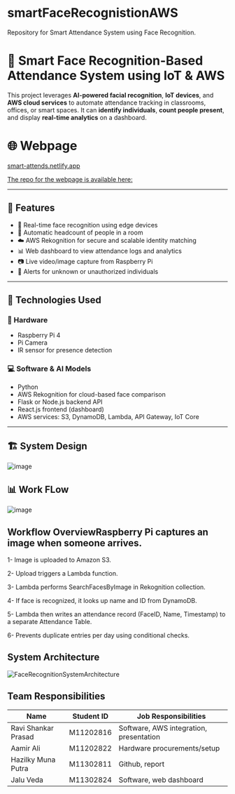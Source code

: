 # smartFaceRecognistionAWS
Repository for Smart Attendance System using Face Recognition.

# 🧠 Smart Face Recognition-Based Attendance System using IoT & AWS

This project leverages **AI-powered facial recognition**, **IoT devices**, and **AWS cloud services** to automate attendance tracking in classrooms, offices, or smart spaces. It can **identify individuals**, **count people present**, and display **real-time analytics** on a dashboard.

# 🌐 Webpage
[smart-attends.netlify.app](https://smart-attends.netlify.app/)

[The repo for the webpage is available here:](https://github.com/19Jal/smart-attend-app)

---

## 🚀 Features

- 🎯 Real-time face recognition using edge devices
- 👥 Automatic headcount of people in a room
- ☁️ AWS Rekognition for secure and scalable identity matching
- 📊 Web dashboard to view attendance logs and analytics
- 📷 Live video/image capture from Raspberry Pi
- 🔔 Alerts for unknown or unauthorized individuals

---

## 🧰 Technologies Used

### 📡 Hardware
- Raspberry Pi 4
- Pi Camera
- IR sensor for presence detection

### 💻 Software & AI Models
- Python 
- AWS Rekognition for cloud-based face comparison
- Flask or Node.js backend API
- React.js frontend (dashboard)
- AWS services: S3, DynamoDB, Lambda, API Gateway, IoT Core

---

## 🏗️ System Design

![image](https://github.com/user-attachments/assets/42f10331-0e75-496b-962d-98b739b3aab6)

## 📊 Work FLow

![image](https://github.com/user-attachments/assets/a74210c4-3836-4a03-9c78-e2ae8cfedc5a)

## Workflow OverviewRaspberry Pi captures an image when someone arrives.

1- Image is uploaded to Amazon S3.

2- Upload triggers a Lambda function.

3- Lambda performs SearchFacesByImage in Rekognition collection.

4- If face is recognized, it looks up name and ID from DynamoDB.

5- Lambda then writes an attendance record (FaceID, Name, Timestamp) to a separate Attendance Table.

6- Prevents duplicate entries per day using conditional checks.

## System Architecture
![FaceRecognitionSystemArchitecture](https://github.com/user-attachments/assets/3616f61b-c88a-4ca0-9694-e39bba51b30c)



## Team Responsibilities
|         Name         | Student  ID |           Job Responsibilities           |
| -------------------- | ----------- | ---------------------------------------- |
| Ravi Shankar Prasad  |  M11202816  |  Software, AWS integration, presentation |
|      Aamir Ali       |  M11202822  |       Hardware procurements/setup        |
|  Hazilky Muna Putra  |  M11302811  |             Github, report               |
|      Jalu Veda       |  M11302824  |        Software, web dashboard           |

